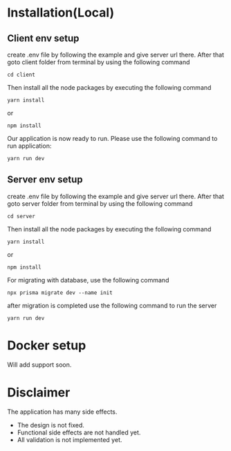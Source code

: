 # Installation(Local)
## Client env setup
create .env file by following the example and give server url there.
After that goto client folder from terminal by using the following command
```
cd client
```
Then install all the node packages by executing the following command
``` 
yarn install
``` 

or 

```
npm install
```
Our application is now ready to run. Please use the following command to run application:
```
yarn run dev
```
## Server env setup
create .env file by following the example and give server url there.
After that goto server folder from terminal by using the following command
```
cd server
```
Then install all the node packages by executing the following command
``` 
yarn install
``` 

or 

```
npm install
```

For migrating with database, use the following command
```
npx prisma migrate dev --name init
```

after migration is completed use the following command to run the server
```
yarn run dev
```

# Docker setup
Will add support soon.

# Disclaimer
The application has many side effects.
- The design is not fixed.
- Functional side effects are not handled yet.
- All validation is not implemented yet.
